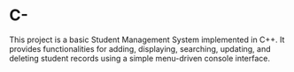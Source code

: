 # C-
This project is a basic Student Management System implemented in C++. It provides functionalities for adding, displaying, searching, updating, and deleting student records using a simple menu-driven console interface.
